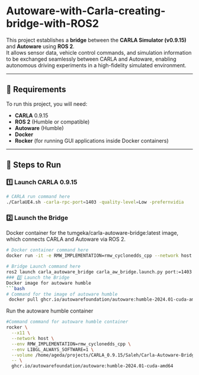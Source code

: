 # Autoware-with-Carla-creating-bridge-with-ROS2

This project establishes a **bridge** between the **CARLA Simulator (v0.9.15)** and **Autoware** using **ROS 2**.  
It allows sensor data, vehicle control commands, and simulation information to be exchanged seamlessly between CARLA and Autoware, enabling autonomous driving experiments in a high-fidelity simulated environment.

---

## 📌 Requirements

To run this project, you will need:

- **CARLA** 0.9.15  
- **ROS 2** (Humble or compatible)  
- **Autoware** (Humble)  
- **Docker**  
- **Rocker** (for running GUI applications inside Docker containers)  

---

## 🚀 Steps to Run

### 1️⃣ Launch CARLA 0.9.15

```bash
# CARLA run command here
./CarlaUE4.sh -carla-rpc-port=1403 -quality-level=Low -prefernvidia
```

### 2️⃣ Launch the Bridge
Docker container for the tumgeka/carla-autoware-bridge:latest image, which connects CARLA and Autoware via ROS 2.
```bash
# Docker container command here
docker run -it -e RMW_IMPLEMENTATION=rmw_cyclonedds_cpp --network host tumgeka/carla-autoware-bridge:latest
```
```bash
# Bridge Launch command here
ros2 launch carla_autoware_bridge carla_aw_bridge.launch.py port:=1403 town:=Town10HD
### 3️⃣ Launch the Bridge
Docker image for autoware humble
```bash
# Command for the image of autoware humble
 docker pull ghcr.io/autowarefoundation/autoware:humble-2024.01-cuda-amd64
```
Run the autoware humble container
```bash
#Command command for autoware humble container
rocker \
  --x11 \
  --network host \
  --env RMW_IMPLEMENTATION=rmw_cyclonedds_cpp \
  --env LIBGL_ALWAYS_SOFTWARE=1 \
  --volume /home/ageda/projects/CARLA_0.9.15/Saleh/Carla-Autoware-Bridge:/workspace \
  -- \
  ghcr.io/autowarefoundation/autoware:humble-2024.01-cuda-amd64
```
